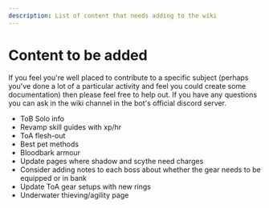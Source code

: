 ```yaml
---
description: List of content that needs adding to the wiki
---
```


# Content to be added

If you feel you're well placed to contribute to a specific subject (perhaps you've done a lot of a particular activity and feel you could create some documentation) then please feel free to help out. If you have any questions you can ask in the wiki channel in the bot's official discord server.

* ToB Solo info
* Revamp skill guides with xp/hr
* ToA flesh-out
* Best pet methods
* Bloodbark armour
* Update pages where shadow and scythe need charges&#x20;
* Consider adding notes to each boss about whether the gear needs to be equipped or in bank
* Update ToA gear setups with new rings
* Underwater thieving/agility page
